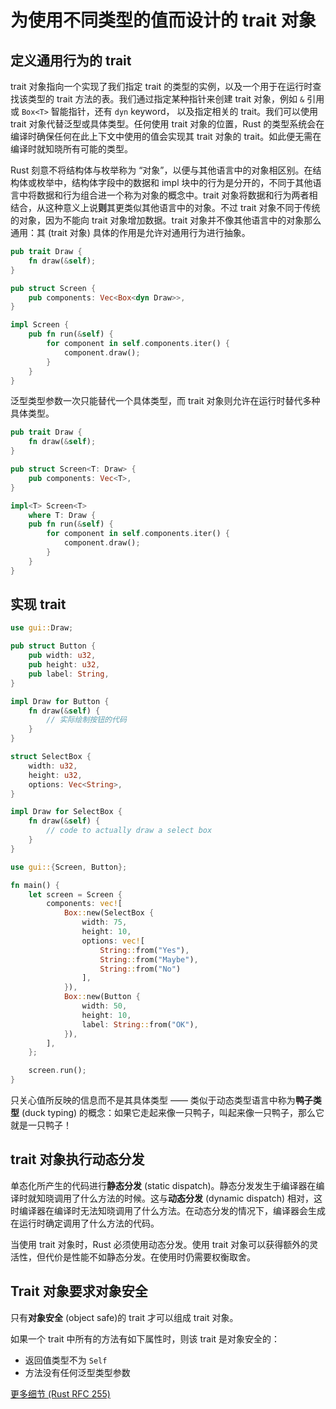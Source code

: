 # 为使用不同类型的值而设计的 trait 对象
## 定义通用行为的 trait

trait 对象指向一个实现了我们指定 trait 的类型的实例，以及一个用于在运行时查找该类型的 trait 方法的表。我们通过指定某种指针来创建 trait 对象，例如 `&` 引用或 `Box<T>` 智能指针，还有 `dyn` keyword， 以及指定相关的 trait。我们可以使用 trait 对象代替泛型或具体类型。任何使用 trait 对象的位置，Rust 的类型系统会在编译时确保任何在此上下文中使用的值会实现其 trait 对象的 trait。如此便无需在编译时就知晓所有可能的类型。

Rust 刻意不将结构体与枚举称为 “对象”，以便与其他语言中的对象相区别。在结构体或枚举中，结构体字段中的数据和 impl 块中的行为是分开的，不同于其他语言中将数据和行为组合进一个称为对象的概念中。trait 对象将数据和行为两者相结合，从这种意义上说**则**其更类似其他语言中的对象。不过 trait 对象不同于传统的对象，因为不能向 trait 对象增加数据。trait 对象并不像其他语言中的对象那么通用：其 (trait 对象) 具体的作用是允许对通用行为进行抽象。

```rust
pub trait Draw {
    fn draw(&self);
}

pub struct Screen {
    pub components: Vec<Box<dyn Draw>>,
}

impl Screen {
    pub fn run(&self) {
        for component in self.components.iter() {
            component.draw();
        }
    }
}
```

泛型类型参数一次只能替代一个具体类型，而 trait 对象则允许在运行时替代多种具体类型。

```rust
pub trait Draw {
    fn draw(&self);
}

pub struct Screen<T: Draw> {
    pub components: Vec<T>,
}

impl<T> Screen<T>
    where T: Draw {
    pub fn run(&self) {
        for component in self.components.iter() {
            component.draw();
        }
    }
}
```

## 实现 trait

```rust
use gui::Draw;

pub struct Button {
    pub width: u32,
    pub height: u32,
    pub label: String,
}

impl Draw for Button {
    fn draw(&self) {
        // 实际绘制按钮的代码
    }
}

struct SelectBox {
    width: u32,
    height: u32,
    options: Vec<String>,
}

impl Draw for SelectBox {
    fn draw(&self) {
        // code to actually draw a select box
    }
}

```

```rust
use gui::{Screen, Button};

fn main() {
    let screen = Screen {
        components: vec![
            Box::new(SelectBox {
                width: 75,
                height: 10,
                options: vec![
                    String::from("Yes"),
                    String::from("Maybe"),
                    String::from("No")
                ],
            }),
            Box::new(Button {
                width: 50,
                height: 10,
                label: String::from("OK"),
            }),
        ],
    };

    screen.run();
}
```

只关心值所反映的信息而不是其具体类型 —— 类似于动态类型语言中称为**鸭子类型** (duck typing) 的概念：如果它走起来像一只鸭子，叫起来像一只鸭子，那么它就是一只鸭子！

## trait 对象执行动态分发

单态化所产生的代码进行**静态分发** (static dispatch)。静态分发发生于编译器在编译时就知晓调用了什么方法的时候。这与**动态分发**  (dynamic dispatch) 相对，这时编译器在编译时无法知晓调用了什么方法。在动态分发的情况下，编译器会生成在运行时确定调用了什么方法的代码。


当使用 trait 对象时，Rust 必须使用动态分发。使用 trait 对象可以获得额外的灵活性，但代价是性能不如静态分发。在使用时仍需要权衡取舍。

## Trait 对象要求对象安全

只有**对象安全** (object safe)的 trait 才可以组成 trait 对象。

如果一个 trait 中所有的方法有如下属性时，则该 trait 是对象安全的：

- 返回值类型不为 `Self`
- 方法没有任何泛型类型参数

[更多细节 (Rust RFC 255)](https://github.com/rust-lang/rfcs/blob/master/text/0255-object-safety.md)